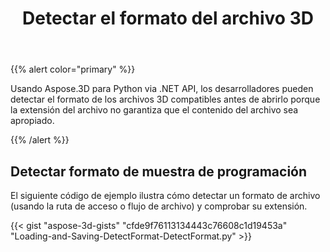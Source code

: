 ﻿---
title: Detectar el formato del archivo 3D
type: docs
weight: 10
url: /es/python-net/detect-format-of-3d-file/
description: Usando Aspose.3D para Python via .NET API, los desarrolladores pueden detectar el formato de los archivos 3D compatibles antes de abrirlo porque la extensión del archivo no garantiza que el contenido del archivo sea apropiado.
---
{{% alert color="primary" %}} 

Usando Aspose.3D para Python via .NET API, los desarrolladores pueden detectar el formato de los archivos 3D compatibles antes de abrirlo porque la extensión del archivo no garantiza que el contenido del archivo sea apropiado.

{{% /alert %}} 
## **Detectar formato de muestra de programación**
El siguiente código de ejemplo ilustra cómo detectar un formato de archivo (usando la ruta de acceso o flujo de archivo) y comprobar su extensión.

{{< gist "aspose-3d-gists" "cfde9f76113134443c76608c1d19453a" "Loading-and-Saving-DetectFormat-DetectFormat.py" >}}
